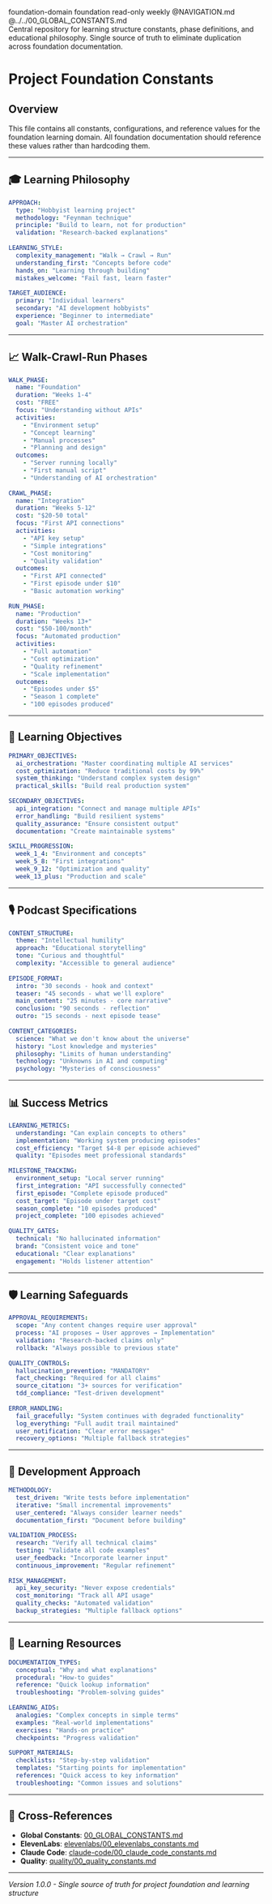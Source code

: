 <document type="constants" version="3.1.0" enhanced="2025-08-11">
  <metadata>
    <title>Project Foundation Constants</title>
    <scope>foundation-domain</scope>
    <category>foundation</category>
    <mutability>read-only</mutability>
    <validation-frequency>weekly</validation-frequency>
    <navigation>
      <index>@NAVIGATION.md</index>
      <related>@../../00_GLOBAL_CONSTANTS.md</related>
    </navigation>
  </metadata>

  <summary>
    Central repository for learning structure constants, phase definitions, and educational philosophy.
    Single source of truth to eliminate duplication across foundation documentation.
  </summary>
</document>

# Project Foundation Constants

## Overview

<purpose>
  This file contains all constants, configurations, and reference values for the foundation learning domain.
  All foundation documentation should reference these values rather than hardcoding them.
</purpose>

---

## 🎓 Learning Philosophy

```yaml
APPROACH:
  type: "Hobbyist learning project"
  methodology: "Feynman technique"
  principle: "Build to learn, not for production"
  validation: "Research-backed explanations"
  
LEARNING_STYLE:
  complexity_management: "Walk → Crawl → Run"
  understanding_first: "Concepts before code"
  hands_on: "Learning through building"
  mistakes_welcome: "Fail fast, learn faster"
  
TARGET_AUDIENCE:
  primary: "Individual learners"
  secondary: "AI development hobbyists"
  experience: "Beginner to intermediate"
  goal: "Master AI orchestration"
```

---

## 📈 Walk-Crawl-Run Phases

```yaml
WALK_PHASE:
  name: "Foundation"
  duration: "Weeks 1-4"
  cost: "FREE"
  focus: "Understanding without APIs"
  activities:
    - "Environment setup"
    - "Concept learning" 
    - "Manual processes"
    - "Planning and design"
  outcomes:
    - "Server running locally"
    - "First manual script"
    - "Understanding of AI orchestration"
    
CRAWL_PHASE:
  name: "Integration" 
  duration: "Weeks 5-12"
  cost: "$20-50 total"
  focus: "First API connections"
  activities:
    - "API key setup"
    - "Simple integrations"
    - "Cost monitoring"
    - "Quality validation"
  outcomes:
    - "First API connected"
    - "First episode under $10"
    - "Basic automation working"
    
RUN_PHASE:
  name: "Production"
  duration: "Weeks 13+"
  cost: "$50-100/month"
  focus: "Automated production"
  activities:
    - "Full automation"
    - "Cost optimization"
    - "Quality refinement"
    - "Scale implementation"
  outcomes:
    - "Episodes under $5"
    - "Season 1 complete"
    - "100 episodes produced"
```

---

## 🎯 Learning Objectives

```yaml
PRIMARY_OBJECTIVES:
  ai_orchestration: "Master coordinating multiple AI services"
  cost_optimization: "Reduce traditional costs by 99%"
  system_thinking: "Understand complex system design"
  practical_skills: "Build real production system"
  
SECONDARY_OBJECTIVES:
  api_integration: "Connect and manage multiple APIs"
  error_handling: "Build resilient systems"
  quality_assurance: "Ensure consistent output"
  documentation: "Create maintainable systems"
  
SKILL_PROGRESSION:
  week_1_4: "Environment and concepts"
  week_5_8: "First integrations"
  week_9_12: "Optimization and quality"
  week_13_plus: "Production and scale"
```

---

## 🎙️ Podcast Specifications

```yaml
CONTENT_STRUCTURE:
  theme: "Intellectual humility"
  approach: "Educational storytelling"
  tone: "Curious and thoughtful"
  complexity: "Accessible to general audience"
  
EPISODE_FORMAT:
  intro: "30 seconds - hook and context"
  teaser: "45 seconds - what we'll explore"
  main_content: "25 minutes - core narrative"
  conclusion: "90 seconds - reflection"
  outro: "15 seconds - next episode tease"
  
CONTENT_CATEGORIES:
  science: "What we don't know about the universe"
  history: "Lost knowledge and mysteries"
  philosophy: "Limits of human understanding"
  technology: "Unknowns in AI and computing"
  psychology: "Mysteries of consciousness"
```

---

## 📊 Success Metrics

```yaml
LEARNING_METRICS:
  understanding: "Can explain concepts to others"
  implementation: "Working system producing episodes"
  cost_efficiency: "Target $4-8 per episode achieved"
  quality: "Episodes meet professional standards"
  
MILESTONE_TRACKING:
  environment_setup: "Local server running"
  first_integration: "API successfully connected"
  first_episode: "Complete episode produced"
  cost_target: "Episode under target cost"
  season_complete: "10 episodes produced"
  project_complete: "100 episodes achieved"
  
QUALITY_GATES:
  technical: "No hallucinated information"
  brand: "Consistent voice and tone"
  educational: "Clear explanations"
  engagement: "Holds listener attention"
```

---

## 🛡️ Learning Safeguards

```yaml
APPROVAL_REQUIREMENTS:
  scope: "Any content changes require user approval"
  process: "AI proposes → User approves → Implementation"
  validation: "Research-backed claims only"
  rollback: "Always possible to previous state"
  
QUALITY_CONTROLS:
  hallucination_prevention: "MANDATORY"
  fact_checking: "Required for all claims"
  source_citation: "3+ sources for verification"
  tdd_compliance: "Test-driven development"
  
ERROR_HANDLING:
  fail_gracefully: "System continues with degraded functionality"
  log_everything: "Full audit trail maintained"
  user_notification: "Clear error messages"
  recovery_options: "Multiple fallback strategies"
```

---

## 🔄 Development Approach

```yaml
METHODOLOGY:
  test_driven: "Write tests before implementation"
  iterative: "Small incremental improvements"
  user_centered: "Always consider learner needs"
  documentation_first: "Document before building"
  
VALIDATION_PROCESS:
  research: "Verify all technical claims"
  testing: "Validate all code examples"
  user_feedback: "Incorporate learner input"
  continuous_improvement: "Regular refinement"
  
RISK_MANAGEMENT:
  api_key_security: "Never expose credentials"
  cost_monitoring: "Track all API usage"
  quality_checks: "Automated validation"
  backup_strategies: "Multiple fallback options"
```

---

## 📁 Learning Resources

```yaml
DOCUMENTATION_TYPES:
  conceptual: "Why and what explanations"
  procedural: "How-to guides"
  reference: "Quick lookup information"
  troubleshooting: "Problem-solving guides"
  
LEARNING_AIDS:
  analogies: "Complex concepts in simple terms"
  examples: "Real-world implementations"
  exercises: "Hands-on practice"
  checkpoints: "Progress validation"
  
SUPPORT_MATERIALS:
  checklists: "Step-by-step validation"
  templates: "Starting points for implementation"
  references: "Quick access to key information"
  troubleshooting: "Common issues and solutions"
```

---

## 🔗 Cross-References

- **Global Constants**: [00_GLOBAL_CONSTANTS.md](../../00_GLOBAL_CONSTANTS.md)
- **ElevenLabs**: [elevenlabs/00_elevenlabs_constants.md](../elevenlabs/00_elevenlabs_constants.md)
- **Claude Code**: [claude-code/00_claude_code_constants.md](../claude-code/00_claude_code_constants.md)
- **Quality**: [quality/00_quality_constants.md](../quality/00_quality_constants.md)

---

*Version 1.0.0 - Single source of truth for project foundation and learning structure*